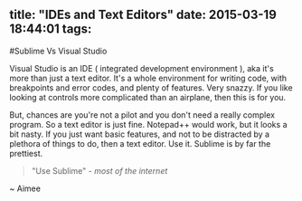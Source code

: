 title: "IDEs and Text Editors"
date: 2015-03-19 18:44:01
tags:
---

#Sublime Vs Visual Studio

Visual Studio is an IDE ( integrated development environment ), aka it's more than just a text editor. It's a whole environment for writing code, with breakpoints and error codes, and plenty of features. Very snazzy. If you like looking at controls more complicated than an airplane, then this is for you. 

But, chances are you're not a pilot and you don't need a really complex program. So a text editor is just fine. Notepad++ would work, but it looks a bit nasty. If you just want basic features, and not to be distracted by a plethora of things to do, then a text editor. Use it. Sublime is by far the prettiest. 

> "Use Sublime" - *most of the internet*

~ Aimee


